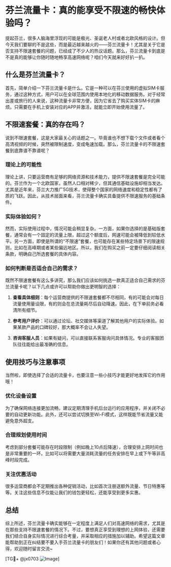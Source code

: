 # 芬兰流量卡：真的能享受不限速的畅快体验吗？

提起芬兰，很多人脑海里浮现的可能是极光、圣诞老人村或者北欧风格的设计。但今天我们要聊的不是这些，而是最近越来越火的——芬兰流量卡！尤其是关于它是否支持不限速套餐的问题，已经成了不少人的热议话题。那么，芬兰流量卡到底是不是真的能够让你随时随地畅享高速网络呢？咱们今天就来好好扒一扒。

## 什么是芬兰流量卡？

首先，简单介绍一下芬兰流量卡是什么。它是一种可以在芬兰使用的虚拟SIM卡服务，通过这种方式，用户可以在全球范围内使用本地化的移动数据服务。对于经常出差或旅行的人来说，这种流量卡非常方便，因为它省去了购买实体SIM卡的麻烦。只需要在手机上安装对应的APP并激活，就能立即开始使用流量了。

## 不限速套餐：真的存在吗？

说到不限速套餐，这是大家最关心的话题之一。毕竟谁也不想下载个文件或者看个高清视频的时候，突然被限制速度，变成龟速加载。那么，芬兰流量卡的不限速套餐到底靠谱不靠谱呢？

### 理论上的可能性

理论上讲，只要运营商有足够的网络资源和技术能力，提供不限速套餐是完全可能的。芬兰作为一个北欧国家，虽然人口相对稀少，但其通信基础设施却相当发达。尤其是近年来，芬兰大力推广5G技术，使得整个国家的网络速度和稳定性都有了质的飞跃。因此，从技术层面来看，芬兰流量卡确实具备提供不限速服务的基础条件。

### 实际体验如何？

然而，实际使用过程中，情况可能会稍显复杂。一方面，如果你选择的是基础版套餐，通常会有一个固定的流量上限，超过这个额度后，网速可能会被降低到较低水平。另一方面，即使是所谓的“不限速”套餐，也可能存在某些特定场景下的限速规则，比如在高峰期或者某些偏远地区。所以，我们在购买之前一定要仔细阅读相关条款，明确自己所选套餐的具体内容。

### 如何判断是否适合自己的需求？

既然不限速套餐有这么多讲究，那么我们应该如何挑选一款真正适合自己需求的芬兰流量卡呢？以下几点或许可以帮助你做出更明智的选择：

1. **查看具体细则**：每个运营商提供的不限速套餐都不尽相同，有的可能会对每日流量使用量设限，有的则会在总流量耗尽后自动降速。因此，在下单前务必看清所有细节。
   
2. **参考用户评价**：可以通过论坛、社交媒体等渠道了解其他用户的实际体验。如果某款产品的口碑较好，那大概率不会让人失望。

3. **咨询客服人员**：如果有疑问，可以直接联系客服询问具体情况。专业的客服团队往往能给出最准确的信息。

## 使用技巧与注意事项

当然啦，即使选择了合适的流量卡，也要注意一些小技巧才能更好地发挥它的作用哦！

### 优化设备设置

为了确保网络连接更加流畅，建议定期清理手机后台运行的应用程序，并关闭不必要的自动更新功能。此外，还可以尝试切换至Wi-Fi模式，这样既能节省流量又能避免意外超支。

### 合理规划使用时间

考虑到部分套餐可能存在时段限制（例如晚上10点后降速），合理安排上网时间也是非常重要的一环。比如可以将需要大量消耗流量的任务安排在早上或下午等非高峰时段完成。

### 关注优惠活动

很多运营商都会不定期推出各种促销活动，比如首次注册送额外流量、节日特惠等等。关注这些信息不仅能让我们的钱包更轻松，还能享受到更多实惠。

## 总结

综上所述，芬兰流量卡确实能够在一定程度上满足人们对高速网络的需求，尤其是在那些支持不限速套餐的情况下。不过，要想真正享受到理想的上网体验，还需要我们结合自身实际情况进行综合考量，并采取相应的措施加以辅助。希望这篇文章能帮助到正在纠结要不要入手芬兰流量卡的朋友们！如果你还有其他问题或者心得，欢迎随时留言交流~

[TG💪+ @jx0703 ![Image](https://github.com/user-attachments/assets/dbca1d08-cadb-493c-b0ec-ad6f7a83f270)]